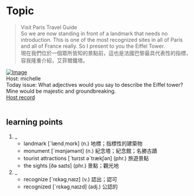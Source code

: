 # Topic

> Visit Paris Travel Guide <br>
> So we are now standing in front of a landmark that needs no introduction. This is one of the most recognized sites in all of Paris and all of France really. So I present to you the Eiffel Tower. <br>
> 現在我們位於一個眾所皆知的景點前，這也是法國巴黎最具代表性的指標，容我隆重介紹，艾菲爾鐵塔。 <br>

[![Image](https://cdn.voicetube.com/assets/thumbnails/3bPjUzwo378.jpg)](https://www.youtube.com/embed/3bPjUzwo378?rel=0&showinfo=0&cc_load_policy=0&controls=1&autoplay=1&iv_load_policy=3&playsinline=1&wmode=transparent&start=45&end=59&enablejsapi=1&origin=https://tw.voicetube.com&widgetid=1)<br>
Host: michelle
<br>Today issue: What adjectives would you say to describe the Eiffel tower? Mine would be majestic and groundbreaking.
<br>
[Host record](https://cdn.voicetube.com/tmp/everyday_records/Michellesu/2518.mp3)
<br><br>
## learning points
1. _
	* landmark [ˋlænd͵mɑrk] (n.) 地標；指標性的建築物
	* monument [ˋmɑnjəmənt] (n.) 紀念塔；紀念館；名勝古蹟
	* tourist attractions [ˋtʊrɪst əˋtrækʃən] (phr.) 旅遊景點
	* the sights [ðə saɪts] (phr.) 景點；觀光地
2. _
	* recognize [ˋrɛkəg͵naɪz] (v.) 認出；認可
	* recognized [ˋrɛkəg͵naɪzd] (adj.) 公認的
